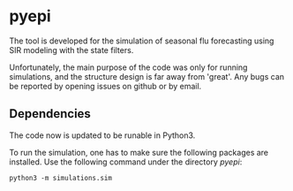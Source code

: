 # pyepi

The tool is developed for the simulation of seasonal flu forecasting using SIR modeling with the state filters. 

Unfortunately, the main purpose of the code was only for running simulations, and the structure design is far away from 'great'. Any bugs can be reported by opening issues on github or by email.

## Dependencies
The code now is updated to be runable in Python3. 

To run the simulation, one has to make sure the following packages are installed.
Use the following command under the directory *pyepi*:
``` 
python3 -m simulations.sim 
```
